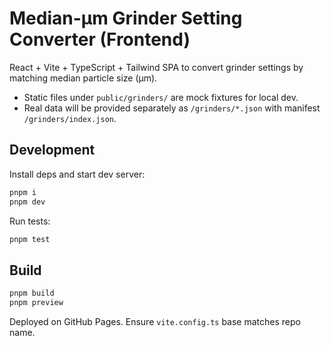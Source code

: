 # Median-µm Grinder Setting Converter (Frontend)

React + Vite + TypeScript + Tailwind SPA to convert grinder settings by matching median particle size (µm).

- Static files under `public/grinders/` are mock fixtures for local dev.
- Real data will be provided separately as `/grinders/*.json` with manifest `/grinders/index.json`.

## Development

Install deps and start dev server:

```sh
pnpm i
pnpm dev
```

Run tests:

```sh
pnpm test
```

## Build

```sh
pnpm build
pnpm preview
```

Deployed on GitHub Pages. Ensure `vite.config.ts` base matches repo name.
